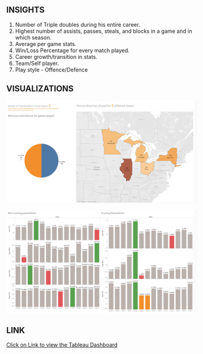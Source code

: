 ## INSIGHTS

1. Number of Triple doubles during his entire  career.
2. Highest number of assists, passes, steals, and blocks in a game and in which season.
3. Average per game stats.
4. Win/Loss Percentage for every match played.
5. Career growth/transition in stats.
6. Team/Self player.
7. Play style - Offence/Defence

## VISUALIZATIONS

![DB1](DB1.png)

![DB2](DB2.png)

## LINK

[Click on Link to view the Tableau Dashboard](https://public.tableau.com/app/profile/sagar.paryani/viz/DerrickRoseCareerStats/DB2?publish=yes)
